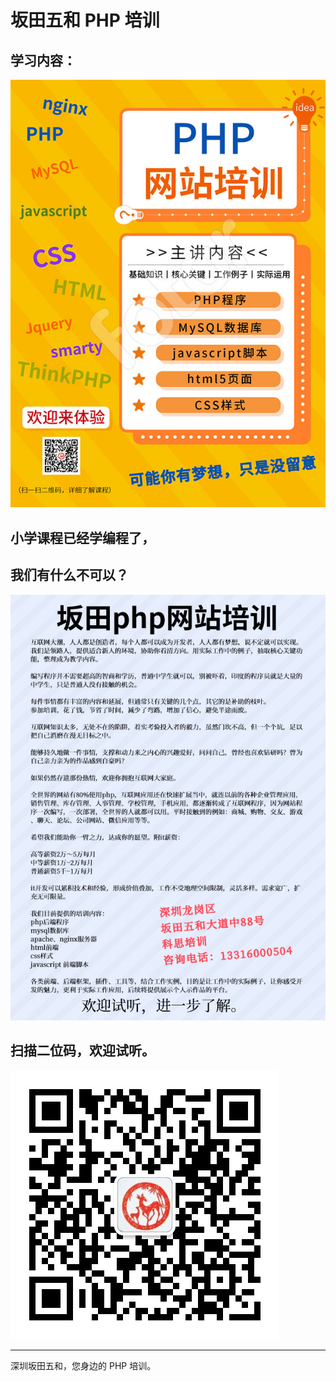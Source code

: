 # 坂田五和 PHP 培训

## 学习内容：

![Image](./php_face.jpg)

## 小学课程已经学编程了，
## 我们有什么不可以？

![Image](./php_back.jpg)

## 扫描二位码，欢迎试听。

![Image](./weichat.jpg)

****

深圳坂田五和，您身边的 PHP 培训。
